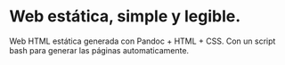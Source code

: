 # Web estática, simple y legible.

Web HTML estática generada con Pandoc + HTML + CSS. Con un script bash para generar las páginas automaticamente.

